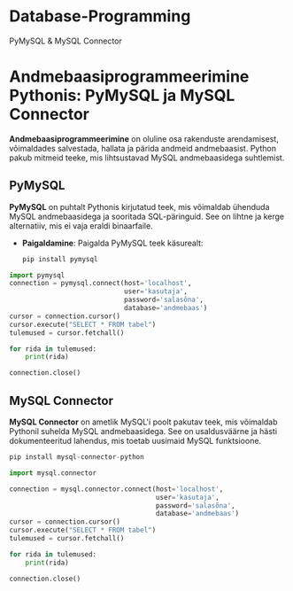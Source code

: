 # Database-Programming
PyMySQL &amp; MySQL Connector

# Andmebaasiprogrammeerimine Pythonis: PyMySQL ja MySQL Connector

**Andmebaasiprogrammeerimine** on oluline osa rakenduste arendamisest, võimaldades salvestada, hallata ja pärida andmeid andmebaasist. Python pakub mitmeid teeke, mis lihtsustavad MySQL andmebaasidega suhtlemist.

## PyMySQL

**PyMySQL** on puhtalt Pythonis kirjutatud teek, mis võimaldab ühenduda MySQL andmebaasidega ja sooritada SQL-päringuid. See on lihtne ja kerge alternatiiv, mis ei vaja eraldi binaarfaile.

- **Paigaldamine**: Paigalda PyMySQL teek käsurealt:  
  ```bash
  pip install pymysql


```python
import pymysql
connection = pymysql.connect(host='localhost',
                             user='kasutaja',
                             password='salasõna',
                             database='andmebaas')
cursor = connection.cursor()
cursor.execute("SELECT * FROM tabel")
tulemused = cursor.fetchall()

for rida in tulemused:
    print(rida)

connection.close()
```


## MySQL Connector
**MySQL Connector** on ametlik MySQL'i poolt pakutav teek, mis võimaldab Pythonil suhelda MySQL andmebaasidega. See on usaldusväärne ja hästi dokumenteeritud lahendus, mis toetab uusimaid MySQL funktsioone.


```python
pip install mysql-connector-python
```
```python
import mysql.connector

connection = mysql.connector.connect(host='localhost',
                                     user='kasutaja',
                                     password='salasõna',
                                     database='andmebaas')
cursor = connection.cursor()
cursor.execute("SELECT * FROM tabel")
tulemused = cursor.fetchall()

for rida in tulemused:
    print(rida)

connection.close()
```
